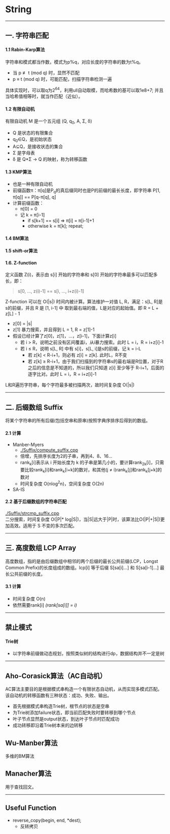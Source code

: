 # String
---
## 一. 字符串匹配
#### 1.1 Rabin-Karp算法
字符串和模式都当作数，模式为p%q，对应长度的字符串的数为t%q。
+ 当 p &nequiv; t (mod q) 时，显然不匹配
+ p &equiv; t (mod q) 时，可能匹配，扫描字符串检测一遍

具体实现时，可以取q为2<sup>64</sup>，利用ull自动取模，而哈希数的基可以取1e8+7;
并且当哈希值相等时，就当作匹配（近似）。

#### 1.2 有限自动机
有限自动机 M 是一个五元组 (Q, q<sub>0</sub>, A, &Sigma;, &delta;)
+ Q 是状态的有限集合
+ q<sub>0</sub>&isin;Q，是初始状态
+ A&sube;Q，是接收状态的集合
+ &Sigma; 是字母表
+ &delta; 是 Q\*&Sigma; &rarr; Q 的映射，称为转移函数

#### 1.3 KMP算法
+ 也是一种有限自动机
+ 前缀函数&pi;：&pi;[q]是P<sub>q</sub>的真后缀同时也是P的前缀的最长长度，即字符串 P[1, &pi;[q]] == P[q-&pi;[q], q]
+ 计算前缀函数：
    + &pi;[0] = 0
    + 记 k = &pi;[i-1]
        + if s[k+1] == s[i] &rArr; &pi;[i] = &pi;[i-1]+1
        + otherwise k = &pi;[k]; repeat;

#### 1.4 BM算法

#### 1.5 shift-or算法

#### 1.6. Z-function
定义函数 Z(i)，表示由 s[i] 开始的字符串和 s[0] 开始的字符串最多可以匹配多长，即：
>s[0, ..., z(i)-1] == s[i, ..., i+z(i)-1]

Z-function 可以在 O(|s|) 时间内被计算。算法维护一对值 L, R，满足：s[L, R]是s的前缀，并且 R 是 [1, i-1] 中 取到最右端的值，L是对应的起始值。即 R = L + z[L] - 1
+ z[0] = |s|
+ z[1] 暴力搜索，并且得到 L = 1, R = z[1]-1
+ 假设已经计算了z[0]，z[1]，...，z[i-1]，下面计算z[i]
    + 若 i > R，说明之前没有区间覆盖i，从i暴力搜索。此时 L = i，R = i+z[i]-1
    + 若 i &le; R，说明 s[L, R] 中有 s[i]，s[L, i]是s的前缀，记 k = i-L
        + 若 z[k] < R-i+1，则必有 z[i] = z[k]. 此时L，R不变
        + 若 z[k] &ge; R-i+1，由于我们扫描到的字符串s的最右端是R位置，对于R之后的信息是不知道的，所以我们只知道 z[i] 至少等于 R-i+1，后面的逐字比对。此时 L = i，R = i+z[i]-1

L和R遍历字符串，每个字符最多被扫描两次，故时间复杂度 O(|s|)

---
## 二. 后缀数组 Suffix
将某个字符串的所有后缀(包括空串和原串)按照字典序排序后得到的数组。
#### 2.1 计算
+ Manber-Myers
    + [./Suffix/compute_suffix.cpp](./Suffix/compute_suffix.cpp)
    + 倍增，先排序长度为2的子串，再到4、8、16...
    + rank<sub>k</sub>[i]表示从 i 开始长度为 k 的子串是第几小的，要计算rank<sub>2k</sub>[i]，只需要比较rank<sub>k</sub>[i]和rank<sub>k</sub>[i+k]的数对，和其他(j &ne; i)rank<sub>k</sub>[j]和rank<sub>k</sub>[j+k]的数对
    + 时间复杂度 O(nlog<sup>2</sup>n)，空间复杂度 O(2n)
+ SA-IS

#### 2.2 基于后缀数组的字符串匹配
[./Suffix/strcmp_suffix.cpp](./Suffix/strcmp_suffix.cpp)</br>
二分搜索，时间复杂度 O(|P|\* log|S|)，当|S|远大于|P|时，该算法比O(|P|+|S|)更加高效。适用于 S 不变的多次匹配。

---
## 三. 高度数组 LCP Array
高度数组，指的是由后缀数组中相邻的两个后缀的最长公共前缀(LCP，Longst Common Prefix)的长度组成的数组。lcp[i] 等于后缀 S[sa[i]...] 和 S[sa[i-1]...] 最长公共前缀的长度。
#### 3.1 计算
+ 时间复杂度 O(n)
+ 依然需要rank[i] *(rank[sa[i]] = i)*


---
## 禁止模式
#### Trie树
+ 以字符串前缀做动态规划，按照类似树的结构进行dp，数据结构并不一定是树

---
## Aho-Corasick算法（AC自动机）
AC算法主要目的是根据模式串构造一个有限状态自动机，从而实现多模式匹配。该自动机的转移函数有三种状态：成功、失败、输出。
+ 首先根据模式串构造Trie树，根节点的状态是空串
+ 为Trie树添加failure状态，即当前匹配失败时要转移到哪个节点
+ 叶子节点显然是output状态，到达叶子节点时匹配成功
+ 成功转移即沿着Trie树本来的边转移

## Wu-Manber算法
多维的BM算法


## Manacher算法
用于查找回文。

---
## Useful Function
+ reverse_copy(begin, end, \*dest);
    + 反转拷贝
